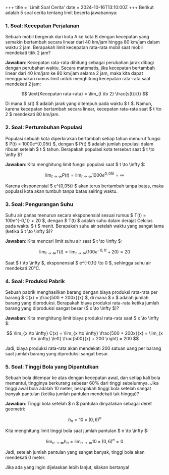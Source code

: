 +++
title = 'Limit Soal Cerita'
date = 2024-10-16T13:10:00Z
+++
Berikut adalah 5 soal cerita tentang limit beserta jawabannya:

### 1. **Soal: Kecepatan Perjalanan**
Sebuah mobil bergerak dari kota A ke kota B dengan kecepatan yang semakin bertambah secara linear dari 40 km/jam hingga 80 km/jam dalam waktu 2 jam. Berapakah limit kecepatan rata-rata mobil saat mobil mendekati titik 2 jam?

**Jawaban**:
Kecepatan rata-rata dihitung sebagai perubahan jarak dibagi dengan perubahan waktu. Secara matematis, jika kecepatan bertambah linear dari 40 km/jam ke 80 km/jam selama 2 jam, maka kita dapat menggunakan rumus limit untuk menghitung kecepatan rata-rata saat mendekati 2 jam:

$$
\text{Kecepatan rata-rata} = \lim_{t \to 2} \frac{s(t)}{t}
$$

Di mana $ s(t) $ adalah jarak yang ditempuh pada waktu $ t $. Namun, karena kecepatan bertambah secara linear, kecepatan rata-rata saat $ t \to 2 $ mendekati 80 km/jam.

### 2. **Soal: Pertumbuhan Populasi**
Populasi sebuah kota diperkirakan bertambah setiap tahun menurut fungsi $ P(t) = 1000e^{0,05t} $, dengan $ P(t) $ adalah jumlah populasi dalam ribuan setelah $ t $ tahun. Berapakah populasi kota tersebut saat $ t \to \infty $?

**Jawaban**:
Kita menghitung limit fungsi populasi saat $ t \to \infty $:

$$
\lim_{t \to \infty} P(t) = \lim_{t \to \infty} 1000e^{0,05t} = \infty
$$

Karena eksponensial $ e^{0,05t} $ akan terus bertambah tanpa batas, maka populasi kota akan tumbuh tanpa batas seiring waktu.

### 3. **Soal: Pengurangan Suhu**
Suhu air panas menurun secara eksponensial sesuai rumus $ T(t) = 100e^{-0,1t} + 20 $, dengan $ T(t) $ adalah suhu dalam derajat Celcius pada waktu $ t $ menit. Berapakah suhu air setelah waktu yang sangat lama (ketika $ t \to \infty $)?

**Jawaban**:
Kita mencari limit suhu air saat $ t \to \infty $:

$$
\lim_{t \to \infty} T(t) = \lim_{t \to \infty} \left( 100e^{-0,1t} + 20 \right) = 20
$$

Saat $ t \to \infty $, eksponensial $ e^{-0,1t} \to 0 $, sehingga suhu air mendekati 20°C.

### 4. **Soal: Produksi Pabrik**
Sebuah pabrik menghasilkan barang dengan biaya produksi rata-rata per barang $ C(x) = \frac{500 + 200x}{x} $, di mana $ x $ adalah jumlah barang yang diproduksi. Berapakah biaya produksi rata-rata ketika jumlah barang yang diproduksi sangat besar ($ x \to \infty $)?

**Jawaban**:
Kita menghitung limit biaya produksi rata-rata saat $ x \to \infty $:

$$
\lim_{x \to \infty} C(x) = \lim_{x \to \infty} \frac{500 + 200x}{x} = \lim_{x \to \infty} \left( \frac{500}{x} + 200 \right) = 200
$$

Jadi, biaya produksi rata-rata akan mendekati 200 satuan uang per barang saat jumlah barang yang diproduksi sangat besar.

### 5. **Soal: Tinggi Bola yang Dipantulkan**
Sebuah bola dilempar ke atas dengan kecepatan awal, dan setiap kali bola memantul, tingginya berkurang sebesar 60% dari tinggi sebelumnya. Jika tinggi awal bola adalah 10 meter, berapakah tinggi bola setelah sangat banyak pantulan (ketika jumlah pantulan mendekati tak hingga)?

**Jawaban**:
Tinggi bola setelah $ n $ pantulan dinyatakan sebagai deret geometri:

$$
h_n = 10 \times (0,6)^n
$$

Kita menghitung limit tinggi bola saat jumlah pantulan $ n \to \infty $:

$$
\lim_{n \to \infty} h_n = \lim_{n \to \infty} 10 \times (0,6)^n = 0
$$

Jadi, setelah jumlah pantulan yang sangat banyak, tinggi bola akan mendekati 0 meter.

Jika ada yang ingin dijelaskan lebih lanjut, silakan bertanya!
